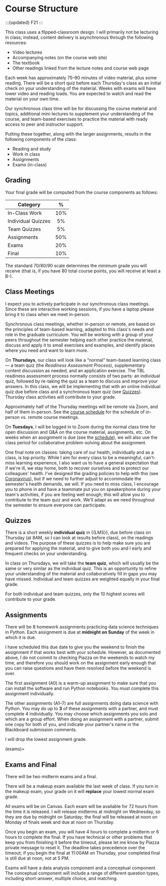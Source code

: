 # Course Structure

:::{updated} F21
:::

This class uses a flipped-classroom design.  I will primarily not be lecturing in class; instead,
content delivery is asynchronous through the following resources:

-   Video lectures
-   Accompanying notes (on the course web site)
-   The textbook
-   Other readings linked from the lecture notes and course web page

Each week has approximately 75–90 minutes of video material, plus some reading.
There will be a short quiz before each Thursday's class as an initial check on
your understanding of the material. Weeks with exams will have lower video and
reading loads.  You are expected to watch and read the material on your own
time.

Our synchronous class time will be for discussing the course material and
topics, additional mini-lectures to supplement your understanding of the course,
and team-based exercises to practice the material with ready access to peer and
instructor support.

Putting these together, along with the larger assignments, results in the
following components of the class:

-   Reading and study
-   Work in class
-   Assignments
-   Exams (in-class)

## Grading

Your final grade will be computed from the course components as follows:

| Category           | %   |
| ------------------ | :-: |
| In-Class Work      | 10% |
| Individual Quizzes | 5%  |
| Team Quizzes       | 5%  |
| Assignments        | 50% |
| Exams              | 20% |
| Final              | 10% |

The standard 70/80/90 scale determines the *minimum* grade you will receive (that is, if you have 80
total course points, you will receive at least a B-).

## Class Meetings

I expect you to actively participate in our synchronous class meetings.  Since
these are interactive working sessions, if you have a laptop please bring it to
class when we meet in-person.

Synchronous class meetings, whether in-person or remote, are based on the
principles of team-based learning, adapted to this class's needs and role in the
graduate curriculum.  You will be working with a group of your peers throughout
the semester helping each other practice the material, discuss and apply it to
small exercises and examples, and identify places where you need and want to
learn more.

On **Thursdays**, our class will look like a “normal” team-based learning class
— a team quiz (the *Readiness Assessment Process*), supplementary content
discussion as needed, and an application exercise.  The TBL readiness assessment
process normally consists of two parts: an individual quiz, followed by
re-taking the quiz as a team to discuss and improve your answers.  In this
class, we will be implementing that with an online individual quiz due before
class and a synchronous team quiz (see [Quizzes](#quizzes)). Thursday class
activities will contribute to your grade.

Approximately half of the Thursday meetings will be remote via Zoom, and half of
them in-person.  See the [course schedule](schedule.md) for the schedule of
in-person vs. remote course meetings.

On **Tuesdays**, I will be logged in to Zoom during the normal class time for
open discussion and Q&A on the course material, assignments, etc.  On weeks when
an assignment is due (see the [schedule](schedule.md)), we will also use the
class period for collaborative problem-solving about the assignment.

One final note on classes: taking care of our health, individually and as a
class, is top priority. While I aim for every class to be a meaningful,
can't-miss learning experience, I also want us to have a general expectation
that if we're ill, we stay home, both to recover ourselves and to protect our
colleagues' health.  I've designed the grading policies to help with this (see
[Coronavirus](#coronavirus)), but if we need to further adjust to accommodate
the semester's health demands, we will.  If you need to miss class, I encourage
you to phone in and have a teammate put you on speakerphone during your team's
activities, if you are feeling well enough; this will allow you to contribute to
the team quiz and work.  We'll adapt as we need throughout the semester to
ensure everyone can participate.

## Quizzes

There is a short weekly **individual quiz** in {{LMS}}, due before class on Thursday (at 8AM, so I
can look at results before class), on the readings and videos.  The purpose of these quizzes is to
help make sure you are prepared for applying the material, and to give both you and I early and
frequent checks on your understanding.

In class on Thursdays, we will take the **team quiz**, which will usually be the same or very
similar as the individual quiz.  This is an opportunity to refine your understanding of the material
and collaboratively fill in gaps you may have missed.  Individual and team quizzes are weighted
equally in your final grade.

For both individual and team quizzes, only the 10 highest scores will contribute to your grade.

## Assignments

There will be 8 homework assignments practicing data science techniques in Python. Each assignment
is due at **midnight on Sunday** of the week in which it is due.

I have scheduled this due date to give you the weekend to finish the assignment if that works best
with your schedule. However, as documented above, I do not commit to checking Piazza on the weekends
to watch my time, and therefore you should work on the assignment early enough that you can raise
questions and have them resolved before the weekend is over.

The first assignment (A0) is a warm-up assignment to make sure that you can install the software and
run Python notebooks. You must complete this assignment individually.

The other assignments (A1–7) are full assignments doing data science with Python. You may do up to
**3** of these assignments with a partner, and must complete 4 individually. You may choose which
assignments you solo and which are a group effort. When doing an assignment with a partner, submit
one copy for both of you, and indicate your partner's name in the Blackboard submission comments.

I will drop the lowest assignment grade.

(exams)=
## Exams and Final

There will be two midterm exams and a final.

There will be a makeup exam available the last week of class. If you turn in the
makeup exam, your grade on it will **replace** your lowest normal exam grade.

All exams will be on Canvas.  Each exam will be available for 72 hours from the
time it is released. I will release midterms at midnight on Wednesday, so they
are due by midnight on Saturday; the final will be released at noon on Monday of
finals week and due at noon on Thursday.

Once you begin an exam, you will have 4 hours to complete a midterm or 6 hours
to complete the final.  If you have technical or other problems that keep you
from finishing it before the timeout, please let me know by Piazza private
message to reset it.  The deadline takes precedence over the timeout; if you
begin the final at 11:00AM on Thursday, your completed final is still due at
noon, not at 5 PM.

Exams will have a data analysis component and a conceptual component. The
conceptual component will include a range of different question types, including
short-answer, multiple choice, and matching.
